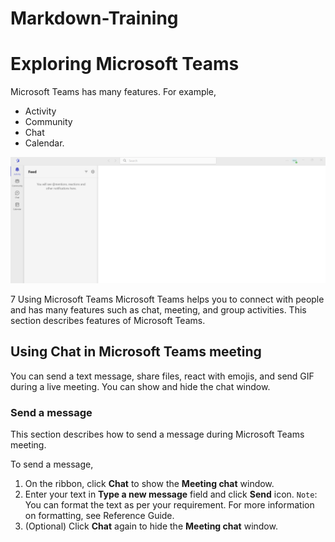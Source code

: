 # Markdown-Training
# Exploring Microsoft Teams
Microsoft Teams has many features. For example,

* Activity
* Community
* Chat
* Calendar.
  
![Home Page](image/teamsimage.png)

7 Using Microsoft Teams
Microsoft Teams helps you to connect with people and has many features such as chat, meeting, and group activities.
This section describes features of Microsoft Teams.
## Using Chat in Microsoft Teams meeting
You can send a text message, share files, react with emojis, and send GIF during a live meeting. You can show and hide the chat window.

### Send a message
This section describes how to send a message during Microsoft Teams meeting.

To send a message,

1. On the ribbon, click **Chat** to show the **Meeting chat** window.
1. Enter your text in **Type a new message** field and click **Send** icon.
`Note`: You can format the text as per your requirement. For more information on formatting, see Reference Guide.
1. (Optional) Click **Chat** again to hide the **Meeting chat** window.
 